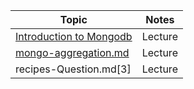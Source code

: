 
| Topic     | Notes |
| --- | --- |
| [Introduction to Mongodb][1] | Lecture |
| [mongo-aggregation.md][2]    | Lecture  |
 |recipes-Question.md[3]    | Lecture  |

[1]:introduction-nosql.md
[2]:mongo-aggregation.md
